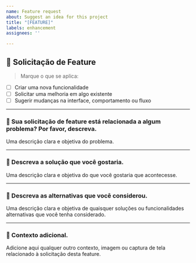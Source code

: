 ```yaml
---
name: Feature request
about: Suggest an idea for this project
title: "[FEATURE]"
labels: enhancement
assignees: ''

---
```


## 🚀 Solicitação de Feature

> Marque o que se aplica:
- [ ] Criar uma nova funcionalidade
- [ ] Solicitar uma melhoria em algo existente
- [ ] Sugerir mudanças na interface, comportamento ou fluxo

---

### 🔸 Sua solicitação de feature está relacionada a algum problema? Por favor, descreva.  
Uma descrição clara e objetiva do problema.  

---

### 🔸 Descreva a solução que você gostaria.  
Uma descrição clara e objetiva do que você gostaria que acontecesse.

---

### 🔸 Descreva as alternativas que você considerou.  
Uma descrição clara e objetiva de quaisquer soluções ou funcionalidades alternativas que você tenha considerado.

---

### 🔸 Contexto adicional.  
Adicione aqui qualquer outro contexto, imagem ou captura de tela relacionado à solicitação desta feature.
